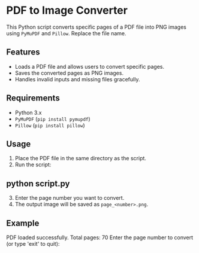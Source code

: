 # PDF to Image Converter

This Python script converts specific pages of a PDF file into PNG images using `PyMuPDF` and `Pillow`.
Replace the file name.

## Features
- Loads a PDF file and allows users to convert specific pages.
- Saves the converted pages as PNG images.
- Handles invalid inputs and missing files gracefully.

## Requirements
- Python 3.x
- `PyMuPDF` (`pip install pymupdf`)
- `Pillow` (`pip install pillow`)

## Usage
1. Place the PDF file in the same directory as the script.
2. Run the script:

## python script.py
3. Enter the page number you want to convert.
4. The output image will be saved as `page_<number>.png`.

## Example
PDF loaded successfully. Total pages: 70
Enter the page number to convert (or type 'exit' to quit):

